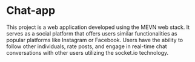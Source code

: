 # Chat-app
This project is a web application developed using the MEVN web stack. It serves as a social platform that offers users similar functionalities as popular platforms like Instagram or Facebook. Users have the ability to follow other individuals, rate posts, and engage in real-time chat conversations with other users utilizing the socket.io technology.
 
